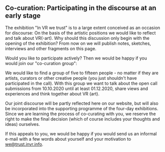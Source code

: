 ## Co-curation: Participating in the discourse at an early stage

The exhibition "In VR we trust" is to a large extent conceived as an occasion for discourse: On the basis of the artistic positions we would like to reflect and talk about VR(-art). Why should this discussion only begin with the opening of the exhibition? From now on we will publish notes, sketches, interviews and other fragments on this page.

Would you like to participate actively? Then we would be happy if you would join our "co-curation group":

We would like to find a group of five to fifteen people - no matter if they are artists, curators or other creative people (you just shouldn't have participated in the call). With this group we want to talk about the open call submissions from 10.10.2020 until at least 01.12.2020, share views and experiences and think together about VR (art).

Our joint discourse will be partly reflected here on our website, but will also be incorporated into the supporting programme of the four-day exhibitions. Since we are learning the process of co-curating with you, we reserve the right to make the final decision (which of course includes your thoughts and ideas) ourselves.

If this appeals to you, we would be happy if you would send us an informal e-mail with a few words about yourself and your motivation to [we@trust.invr.info](mailto:we@trust.invr.info).

